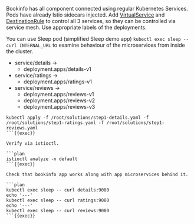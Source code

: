

Bookinfo has all component connected using regular Kubernetes Services. Pods have already Istio sidecars injected. Add [VirtualService](https://istio.io/latest/docs/tasks/traffic-management/request-routing/) and [DestinationRule](https://istio.io/latest/docs/examples/bookinfo/#define-the-service-versions) to control all 3 services, so they can be controlled via service mesh. Use appropriate labels of the deployments.

You can use Sleep pod (simplified Sleep demo app) `kubectl exec sleep -- curl INTERNAL_URL` to examine behaviour of the microservices from inside the cluster.

- service/details ->
  - deployment.apps/details-v1
- service/ratings ->
  - deployment.apps/ratings-v1
- service/reviews ->
  - deployment.apps/reviews-v1
  - deployment.apps/reviews-v2
  - deployment.apps/reviews-v3

```plan
kubectl apply -f /root/solutions/step1-details.yaml -f /root/solutions/step1-ratings.yaml -f /root/solutions/step1-reviews.yaml
```{{exec}}

Verify via istioctl.

```plan
istioctl analyze -n default
```{{exec}}

Check that bookinfo app works along with app microservices behind it.

```plan
kubectl exec sleep -- curl details:9080
echo '---'
kubectl exec sleep -- curl ratings:9080
echo '---'
kubectl exec sleep -- curl reviews:9080
```{{exec}}





